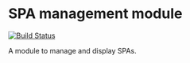 # SPA management module

[![Build Status](https://travis-ci.org/pluf/spa.svg?branch=master)](https://travis-ci.org/pluf/spa)

A module to manage and display SPAs.
